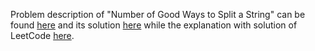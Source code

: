 Problem description of "Number of Good Ways to Split a String" can be found 
[here](https://leetcode.com/problems/number-of-good-ways-to-split-a-string/description/) and its solution 
[here](https://github.com/aurimas13/Solutions-To-Problems/blob/main/LeetCode/Python%20Solutions/Number%20of%20Good%20Ways%20to%20Split%20a%20String/number.py)
while the explanation with solution of LeetCode [here](https://leetcode.com/problems/number-of-good-ways-to-split-a-string/solutions/3139070/python-solution/).
